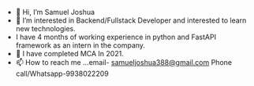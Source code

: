 - 👋 Hi, I’m Samuel Joshua
- 👀 I’m interested in Backend/Fullstack Developer and interested to learn new technologies.
- I have 4 months of working experience in python and FastAPI framework as an intern in the company.
- 🌱 I have completed MCA In 2021. 
- 📫 How to reach me ...email- samueljoshua388@gmail.com
    Phone call/Whatsapp-9938022209

<!---
Samuel768017/Samuel768017 is a ✨ special ✨ repository because its `README.md` (this file) appears on your GitHub profile.
You can click the Preview link to take a look at your changes.
--->

